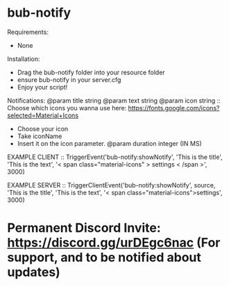# bub-notify
 
Requirements:
- None

Installation:
- Drag the bub-notify folder into your resource folder
- ensure bub-notify in your server.cfg
- Enjoy your script!


Notifications:
@param title string
@param text string
@param icon string :: Choose which icons you wanna use here: https://fonts.google.com/icons?selected=Material+Icons
 - Choose your icon
 - Take <span class="">iconName</span>
 - Insert it on the icon parameter.
@param duration integer (IN MS)

EXAMPLE CLIENT :: TriggerEvent('bub-notify:showNotify', 'This is the title', 'This is the text', '< span class="material-icons" > settings < /span >', 3000)

EXAMPLE SERVER :: TriggerClientEvent('bub-notify:showNotify', source, 'This is the title', 'This is the text', '< span class="material-icons">settings</span >', 3000)

# Permanent Discord Invite: https://discord.gg/urDEgc6nac (For support, and to be notified about updates)
